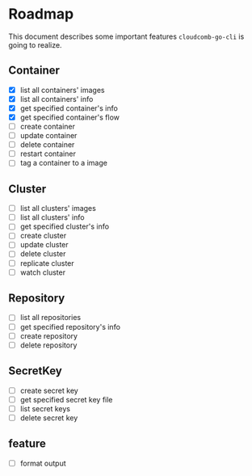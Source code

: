 # Roadmap

This document describes some important features `cloudcomb-go-cli` is going to realize.

## Container

- [x] list all containers' images
- [x] list all containers' info
- [x] get specified container's info
- [x] get specified container's flow 
- [ ] create container
- [ ] update container
- [ ] delete container
- [ ] restart container
- [ ] tag a container to a image

## Cluster

- [ ] list all clusters' images 
- [ ] list all clusters' info  
- [ ] get specified cluster's info  
- [ ] create cluster
- [ ] update cluster
- [ ] delete cluster
- [ ] replicate cluster
- [ ] watch cluster

## Repository

- [ ] list all repositories
- [ ] get specified repository's info  
- [ ] create repository
- [ ] delete repository

## SecretKey

- [ ] create secret key
- [ ] get specified secret key file
- [ ] list secret keys
- [ ] delete secret key

## feature

- [ ] format output
